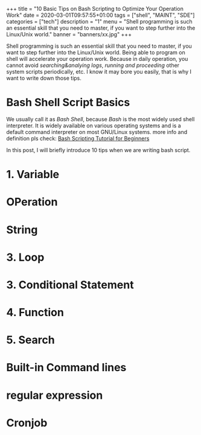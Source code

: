 +++
title =  "10 Basic Tips on Bash Scripting to Optimize Your Operation Work"
date =  2020-03-01T09:57:55+01:00
tags = ["shell", "MAINT", "SDE"]
categories = ["tech"]
description = "1"
menu = "Shell programming is such an essential skill that you need to master, if you want to step further into the Linux/Unix world."
banner = "banners/xx.jpg"
+++

Shell programming is such an essential skill that you need to master, if you want to step further into the Linux/Unix world. Being able to program on shell will accelerate your operation work. Because in daily operation, you cannot avoid *searching&analying logs*, *running and proceeding* other system scripts periodically, etc. I know it may bore you easily, that is why I want to write down those tips.

# Bash Shell Script Basics
We usually call it as *Bash Shell*, because *Bash* is the most widely used shell interpreter. It is widely available on various operating systems and is a default command interpreter on most GNU/Linux systems.
more info and definition pls check:
		[Bash Scripting Tutorial for Beginners](https://linuxconfig.org/bash-scripting-tutorial-for-beginners) 

In this post, I will briefly introduce 10 tips when we are writing bash script.


# 1. Variable

# OPeration

#  String

# 3. Loop

# 3. Conditional Statement

# 4. Function

# 5. Search

#  Built-in Command lines

# regular expression

# Cronjob

